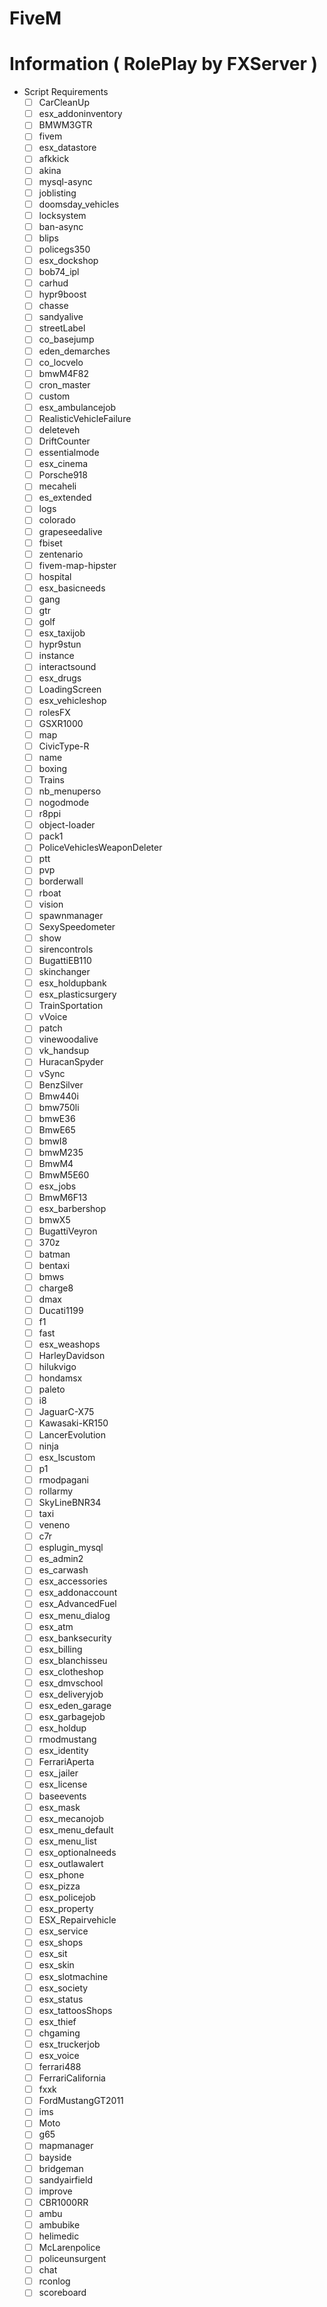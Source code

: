 ﻿# FiveM

# Information ( RolePlay by FXServer )
- Script Requirements
  - [ ] CarCleanUp
  - [ ] esx_addoninventory
  - [ ] BMWM3GTR
  - [ ] fivem
  - [ ] esx_datastore
  - [ ] afkkick
  - [ ] akina
  - [ ] mysql-async
  - [ ] joblisting
  - [ ] doomsday_vehicles
  - [ ] locksystem
  - [ ] ban-async
  - [ ] blips
  - [ ] policegs350
  - [ ] esx_dockshop
  - [ ] bob74_ipl
  - [ ] carhud
  - [ ] hypr9boost
  - [ ] chasse
  - [ ] sandyalive
  - [ ] streetLabel
  - [ ] co_basejump
  - [ ] eden_demarches
  - [ ] co_locvelo
  - [ ] bmwM4F82
  - [ ] cron_master
  - [ ] custom
  - [ ] esx_ambulancejob
  - [ ] RealisticVehicleFailure
  - [ ] deleteveh
  - [ ] DriftCounter
  - [ ] essentialmode
  - [ ] esx_cinema
  - [ ] Porsche918
  - [ ] mecaheli
  - [ ] es_extended
  - [ ] logs
  - [ ] colorado
  - [ ] grapeseedalive
  - [ ] fbiset
  - [ ] zentenario
  - [ ] fivem-map-hipster
  - [ ] hospital
  - [ ] esx_basicneeds
  - [ ] gang
  - [ ] gtr
  - [ ] golf
  - [ ] esx_taxijob
  - [ ] hypr9stun
  - [ ] instance
  - [ ] interactsound
  - [ ] esx_drugs
  - [ ] LoadingScreen
  - [ ] esx_vehicleshop
  - [ ] rolesFX
  - [ ] GSXR1000
  - [ ] map
  - [ ] CivicType-R
  - [ ] name
  - [ ] boxing
  - [ ] Trains
  - [ ] nb_menuperso
  - [ ] nogodmode
  - [ ] r8ppi
  - [ ] object-loader
  - [ ] pack1
  - [ ] PoliceVehiclesWeaponDeleter
  - [ ] ptt
  - [ ] pvp
  - [ ] borderwall
  - [ ] rboat
  - [ ] vision
  - [ ] spawnmanager
  - [ ] SexySpeedometer
  - [ ] show
  - [ ] sirencontrols
  - [ ] BugattiEB110
  - [ ] skinchanger
  - [ ] esx_holdupbank
  - [ ] esx_plasticsurgery
  - [ ] TrainSportation
  - [ ] vVoice
  - [ ] patch
  - [ ] vinewoodalive
  - [ ] vk_handsup
  - [ ] HuracanSpyder
  - [ ] vSync
  - [ ] BenzSilver
  - [ ] Bmw440i
  - [ ] bmw750li
  - [ ] bmwE36
  - [ ] BmwE65
  - [ ] bmwI8
  - [ ] bmwM235
  - [ ] BmwM4
  - [ ] BmwM5E60
  - [ ] esx_jobs
  - [ ] BmwM6F13
  - [ ] esx_barbershop
  - [ ] bmwX5
  - [ ] BugattiVeyron
  - [ ] 370z
  - [ ] batman
  - [ ] bentaxi
  - [ ] bmws
  - [ ] charge8
  - [ ] dmax
  - [ ] Ducati1199
  - [ ] f1
  - [ ] fast
  - [ ] esx_weashops
  - [ ] HarleyDavidson
  - [ ] hilukvigo
  - [ ] hondamsx
  - [ ] paleto
  - [ ] i8
  - [ ] JaguarC-X75
  - [ ] Kawasaki-KR150
  - [ ] LancerEvolution
  - [ ] ninja
  - [ ] esx_lscustom
  - [ ] p1
  - [ ] rmodpagani
  - [ ] rollarmy
  - [ ] SkyLineBNR34
  - [ ] taxi
  - [ ] veneno
  - [ ] c7r
  - [ ] esplugin_mysql
  - [ ] es_admin2
  - [ ] es_carwash
  - [ ] esx_accessories
  - [ ] esx_addonaccount
  - [ ] esx_AdvancedFuel
  - [ ] esx_menu_dialog
  - [ ] esx_atm
  - [ ] esx_banksecurity
  - [ ] esx_billing
  - [ ] esx_blanchisseu
  - [ ] esx_clotheshop
  - [ ] esx_dmvschool
  - [ ] esx_deliveryjob
  - [ ] esx_eden_garage
  - [ ] esx_garbagejob
  - [ ] esx_holdup
  - [ ] rmodmustang
  - [ ] esx_identity
  - [ ] FerrariAperta
  - [ ] esx_jailer
  - [ ] esx_license
  - [ ] baseevents
  - [ ] esx_mask
  - [ ] esx_mecanojob
  - [ ] esx_menu_default
  - [ ] esx_menu_list
  - [ ] esx_optionalneeds
  - [ ] esx_outlawalert
  - [ ] esx_phone
  - [ ] esx_pizza
  - [ ] esx_policejob
  - [ ] esx_property
  - [ ] ESX_Repairvehicle
  - [ ] esx_service
  - [ ] esx_shops
  - [ ] esx_sit
  - [ ] esx_skin
  - [ ] esx_slotmachine
  - [ ] esx_society
  - [ ] esx_status
  - [ ] esx_tattoosShops
  - [ ] esx_thief
  - [ ] chgaming
  - [ ] esx_truckerjob
  - [ ] esx_voice
  - [ ] ferrari488
  - [ ] FerrariCalifornia
  - [ ] fxxk
  - [ ] FordMustangGT2011
  - [ ] ims
  - [ ] Moto
  - [ ] g65
  - [ ] mapmanager
  - [ ] bayside
  - [ ] bridgeman
  - [ ] sandyairfield
  - [ ] improve
  - [ ] CBR1000RR
  - [ ] ambu
  - [ ] ambubike
  - [ ] helimedic
  - [ ] McLarenpolice
  - [ ] policeunsurgent
  - [ ] chat
  - [ ] rconlog
  - [ ] scoreboard